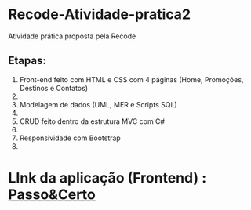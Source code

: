 # Recode-Atividade-pratica2
  
  Atividade prática proposta pela Recode
  
## Etapas:
<ol>
  <li>Front-end feito com HTML e CSS com 4 páginas (Home, Promoções, Destinos e Contatos)<li>
  <li>Modelagem de dados (UML, MER e Scripts SQL)<li>
  <li>CRUD feito dentro da estrutura MVC com C#<li>
  <li>Responsividade com Bootstrap<li>
</ol>

 # LInk da aplicação (Frontend) : [Passo&Certo](https://tender-pike-198a95.netlify.app/)

